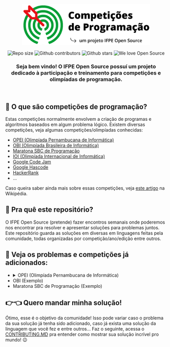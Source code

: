 <p align="center">
  <a href="https://ifos.vercel.app" target="_blank">
    <img alt="Competições de Programação" width="400px" src="docs/imagens/logo_competicoes_ifos.png"/> 
  </a>
</p>

<p align="center">
  <img alt="Repo size" src="https://img.shields.io/github/last-commit/ifpe-open-source/competicoes-de-programacao">
  <img alt="Github contributors" src="https://img.shields.io/github/contributors/ifpe-open-source/competicoes-de-programacao.svg">
  <img alt="Github stars" src="https://img.shields.io/github/stars/ifpe-open-source/competicoes-de-programacao.svg?style=social&label=Star&maxAge=2592000">
  <img alt="We love Open Source" src="https://badges.frapsoft.com/os/v1/open-source.svg?v=103">
</p>

<h3 align="center">Seja bem vindo! O IFPE Open Source possuí um projeto dedicado à participação e treinamento para competições e olimpíadas de programação.</h3>  

<br/>

## 🤷‍ O que são competições de programação?
Estas competições normalmente envolvem a criação de programas e algoritmos baseados em algum problema lógico. Existem diversas competições, veja algumas competições/olimpíadas conhecidas:
- [OPEI (Olimpíada Pernambucana de Informática)](https://opei.cin.ufpe.br)
- [OBI (Olimpíada Brasileira de Informática)](https://olimpiada.ic.unicamp.br/)
- [Maratona SBC de Programação](http://maratona.sbc.org.br/index.html)
- [IOI (Olimpíada Internacional de Informática)](https://ioinformatics.org)
- [Google Code Jam](https://codingcompetitions.withgoogle.com/codejam/)
- [Google Hascode](https://hashcode.withgoogle.com/)
- [HackerRank](https://www.hackerrank.com/)
- ...

Caso queira saber ainda mais sobre essas competições, veja [este artigo](https://en.wikipedia.org/wiki/Competitive_programming) na Wikipédia.

## 🎯 Pra quê este repositório?
O IFPE Open Source (pretende) fazer encontros semanais onde poderemos nos encontrar pra resolver e apresentar soluções para problemas juntos. Este repositório guarda as soluções em diversas em linguagens feitas pela comunidade, todas organizadas por competição/ano/edição entre outros.

## 📖 Veja os problemas e competições já adicionados:
<ul>
<li>
<details>
<summary>OPEI (Olimpíada Pernambucana de Informática)</summary>
<ul>
  <li>
    <details>
      <summary>2019</summary>
      <ul>
        <li><a href="/opei/2019/cifra-de-cesar">Cifra de Cesar</a></li>
        <li><a href="/opei/2019/colheita-de-milho">Colheita de Milho</a></li>
        <li><a href="/opei/2019/hotel-maluco">Hotel Maluco</a></li>
        <li><a href="/opei/2019/mesa-pra-quantos">Mesa pra quantos?</a></li>
        <li><a href="/opei/2019/paciente-zero">Paciente Zero</a></li>
        <li><a href="/opei/2019/tudo-palindromo">Tudo é palíndromo</a></li>
        <li><a href="/opei/2019/usuarios-unicos">Usuários Únicos</li>
        <li><a href="/opei/2019/validacao-de-cartao">Validação de Cartão</a></li>
      </ul>
    </details>
  </li>

  <li>
    <details>
      <summary>2020</summary>
      <p>Gabarito e problemas a serem liberados pela organização</p>
    </details>
  </li>
</ul>
</details>

</li>
<li>
  OBI (Exemplo)
</li>

<li>
  Maratona SBC de Programação (Exemplo)
</li>
</ul>


## 👉👈 Quero mandar minha solução!
Ótimo, esse é o objetivo da comunidade! Isso pode variar caso o problema da sua solução já tenha sido adicionado, caso já exista uma solução da linguagem que você fez e entre outros... Faz o seguinte, acessa o [CONTRIBUTING.MD](/CONTRIBUTING.md) pra entender como mostrar sua solução incrível pro mundo! 😉